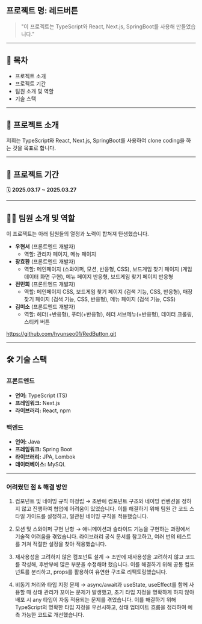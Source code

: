 

## 프로젝트 명: **레드버튼**

> "이 프로젝트는 TypeScript와 React, Next.js, SpringBoot를 사용해 만들었습니다."
>
> 

---

## 📖 목차

- 프로젝트 소개
- 프로젝트 기간
- 팀원 소개 및 역할
- 기술 스택

---

## 📌 프로젝트 소개

저희는 TypeScript와 React, Next.js, SpringBoot를 사용하여 clone coding을 하는 것을 목표로 합니다.


---

## 📆 프로젝트 기간

🗓 **2025.03.17 ~ 2025.03.27**

---

## 🧑‍💻 팀원 소개 및 역할

이 프로젝트는 아래 팀원들의 열정과 노력이 합쳐져 탄생했습니다.

- **우현서** (프론트엔드 개발자)
  - 역할: 관리자 페이지, 메뉴 페이지
- **장효환** (프론트엔드 개발자)
  - 역할: 메인페이지 (스와이퍼, 모션, 반응형, CSS), 보드게임 찾기 페이지 (게임 데이터 화면 구현), 메뉴 페이지 반응형, 보드게임 찾기 페이지 반응형
- **전민희** (프론트엔드 개발자)
  - 역할: 메인페이지 CSS, 보드게임 찾기 페이지 (검색 기능, CSS, 반응형), 매장 찾기 페이지 (검색 기능, CSS, 반응형), 메뉴 페이지 (검색 기능, CSS)
- **김미소** (프론트엔드 개발자)
  - 역할: 헤더(+반응형), 푸터(+반응형), 헤더 서브메뉴(+반응형), 데이터 크롤링, 스티키 버튼

https://github.com/hyunseo01/RedButton.git

---

## 🛠 기술 스택

### 프론트엔드

- **언어:** TypeScript (TS)
- **프레임워크:** Next.js
- **라이브러리:** React, npm

### 백엔드

- **언어:** Java
- **프레임워크:** Spring Boot
- **라이브러리:** JPA, Lombok
- **데이터베이스:** MySQL

---
### 어려웠던 점 & 해결 방안
1. 컴포넌트 및 네이밍 규칙 미정립 → 초반에 컴포넌트 구조와 네이밍 컨벤션을 정하지 않고 진행하여 협업에 어려움이 있었습니다. 이를 해결하기 위해 팀원 간 코드 스타일 가이드를 설정하고, 일관된 네이밍 규칙을 적용했습니다.

2. 모션 및 스와이퍼 구현 난항 → 애니메이션과 슬라이드 기능을 구현하는 과정에서 기술적 어려움을 겪었습니다. 라이브러리 공식 문서를 참고하고, 여러 번의 테스트를 거쳐 적절한 설정을 찾아 적용했습니다.

3. 재사용성을 고려하지 않은 컴포넌트 설계 → 초반에 재사용성을 고려하지 않고 코드를 작성해, 후반부에 많은 부분을 수정해야 했습니다. 이를 해결하기 위해 공통 컴포넌트를 분리하고, props를 활용하여 유연한 구조로 리팩토링했습니다.

4. 비동기 처리와 타입 지정 문제 → async/await과 useState, useEffect를 함께 사용할 때 상태 관리가 꼬이는 문제가 발생했고, 초기 타입 지정을 명확하게 하지 않아 배포 시 any 타입이 자동 적용되는 문제를 겪었습니다. 이를 해결하기 위해 TypeScript의 명확한 타입 지정을 우선시하고, 상태 업데이트 흐름을 정리하여 예측 가능한 코드로 개선했습니다.
